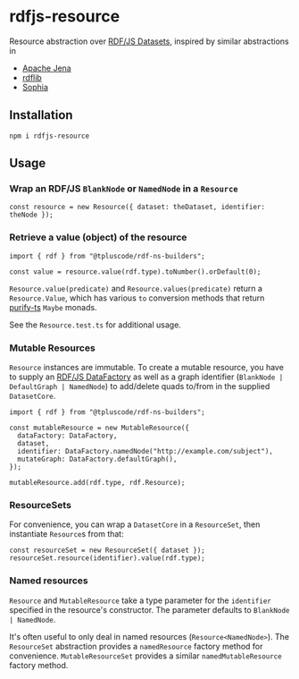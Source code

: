 # rdfjs-resource

Resource abstraction over [RDF/JS Datasets](https://rdf.js.org/dataset-spec/), inspired by similar abstractions in 

* [Apache Jena](https://www.javadoc.io/doc/org.apache.jena/jena-core/3.3.0/org/apache/jena/rdf/model/Resource.html)
* [rdflib](https://rdflib.readthedocs.io/en/stable/_modules/rdflib/resource.html)
* [Sophia](https://crates.io/crates/sophia_resource)

## Installation

```
npm i rdfjs-resource
```

## Usage

### Wrap an RDF/JS `BlankNode` or `NamedNode` in a `Resource`

```
const resource = new Resource({ dataset: theDataset, identifier: theNode });
```

### Retrieve a value (object) of the resource

```
import { rdf } from "@tpluscode/rdf-ns-builders";

const value = resource.value(rdf.type).toNumber().orDefault(0);
```

`Resource.value(predicate)` and `Resource.values(predicate)` return a `Resource.Value`, which has various `to` conversion methods that return [purify-ts](https://gigobyte.github.io/purify/) `Maybe` monads.

See the `Resource.test.ts` for additional usage.

### Mutable Resources

`Resource` instances are immutable. To create a mutable resource, you have to supply an [RDF/JS DataFactory](https://rdf.js.org/data-model-spec/) as well as a graph identifier (`BlankNode | DefaultGraph | NamedNode`) to add/delete quads to/from in the supplied `DatasetCore`.

```
import { rdf } from "@tpluscode/rdf-ns-builders";

const mutableResource = new MutableResource({
  dataFactory: DataFactory,
  dataset,
  identifier: DataFactory.namedNode("http://example.com/subject"),
  mutateGraph: DataFactory.defaultGraph(),
});

mutableResource.add(rdf.type, rdf.Resource);
```

### ResourceSets

For convenience, you can wrap a `DatasetCore` in a `ResourceSet`, then instantiate `Resource`s from that:

```
const resourceSet = new ResourceSet({ dataset });
resourceSet.resource(identifier).value(rdf.type);
```

### Named resources

`Resource` and `MutableResource` take a type parameter for the `identifier` specified in the resource's constructor. The parameter defaults to `BlankNode | NamedNode`.

It's often useful to only deal in named resources (`Resource<NamedNode>`). The `ResourceSet` abstraction provides a `namedResource` factory method for convenience. `MutableResourceSet` provides a similar `namedMutableResource` factory method.
